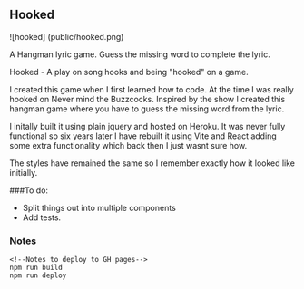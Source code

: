 ## Hooked

![hooked] (public/hooked.png)

A Hangman lyric game. Guess the missing word to complete the lyric.

Hooked - A play on song hooks and being "hooked" on a game.

I created this game when I first learned how to code. At the time I was really hooked on Never mind the Buzzcocks. Inspired by the show I created this hangman game where you have to guess the missing word from the lyric.

I initally built it using plain jquery and hosted on Heroku. It was never fully functional so six years later I have rebuilt it using Vite and React adding some extra functionality which back then I just wasnt sure how.

The styles have remained the same so I remember exactly how it looked like initially.

###To do:

- Split things out into multiple components 
- Add tests.

### Notes

```
<!--Notes to deploy to GH pages-->
npm run build
npm run deploy
```